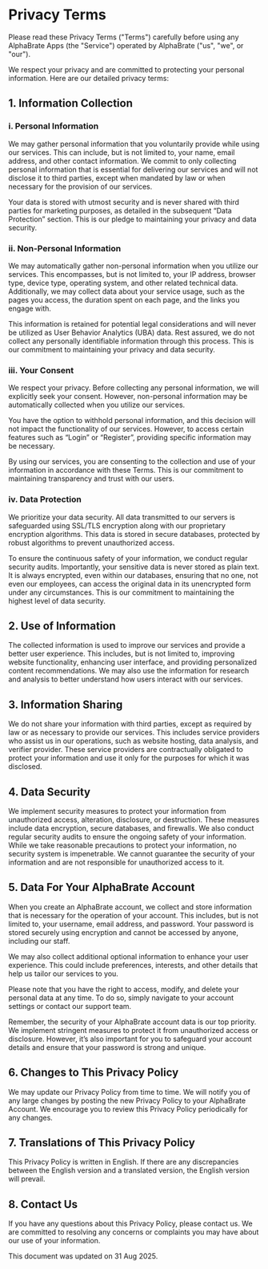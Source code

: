 # Privacy Terms

Please read these Privacy Terms ("Terms") carefully before using any AlphaBrate Apps (the "Service") operated by AlphaBrate ("us", "we", or "our").

We respect your privacy and are committed to protecting your personal information. Here are our detailed privacy terms:

## 1. Information Collection

### i. Personal Information

We may gather personal information that you voluntarily provide while using our services. This can include, but is not limited to, your name, email address, and other contact information. We commit to only collecting personal information that is essential for delivering our services and will not disclose it to third parties, except when mandated by law or when necessary for the provision of our services.

Your data is stored with utmost security and is never shared with third parties for marketing purposes, as detailed in the subsequent “Data Protection” section. This is our pledge to maintaining your privacy and data security.

### ii. Non-Personal Information

We may automatically gather non-personal information when you utilize our services. This encompasses, but is not limited to, your IP address, browser type, device type, operating system, and other related technical data. Additionally, we may collect data about your service usage, such as the pages you access, the duration spent on each page, and the links you engage with.

This information is retained for potential legal considerations and will never be utilized as User Behavior Analytics (UBA) data. Rest assured, we do not collect any personally identifiable information through this process. This is our commitment to maintaining your privacy and data security.

### iii. Your Consent

We respect your privacy. Before collecting any personal information, we will explicitly seek your consent. However, non-personal information may be automatically collected when you utilize our services.

You have the option to withhold personal information, and this decision will not impact the functionality of our services. However, to access certain features such as “Login” or “Register”, providing specific information may be necessary.

By using our services, you are consenting to the collection and use of your information in accordance with these Terms. This is our commitment to maintaining transparency and trust with our users.


### iv. Data Protection

We prioritize your data security. All data transmitted to our servers is safeguarded using SSL/TLS encryption along with our proprietary encryption algorithms. This data is stored in secure databases, protected by robust algorithms to prevent unauthorized access. 

To ensure the continuous safety of your information, we conduct regular security audits. Importantly, your sensitive data is never stored as plain text. It is always encrypted, even within our databases, ensuring that no one, not even our employees, can access the original data in its unencrypted form under any circumstances. This is our commitment to maintaining the highest level of data security.

## 2. Use of Information

The collected information is used to improve our services and provide a better user experience. This includes, but is not limited to, improving website functionality, enhancing user interface, and providing personalized content recommendations. We may also use the information for research and analysis to better understand how users interact with our services.

## 3. Information Sharing

We do not share your information with third parties, except as required by law or as necessary to provide our services. This includes service providers who assist us in our operations, such as website hosting, data analysis, and verifier provider. These service providers are contractually obligated to protect your information and use it only for the purposes for which it was disclosed.

## 4. Data Security

We implement security measures to protect your information from unauthorized access, alteration, disclosure, or destruction. These measures include data encryption, secure databases, and firewalls. We also conduct regular security audits to ensure the ongoing safety of your information. While we take reasonable precautions to protect your information, no security system is impenetrable. We cannot guarantee the security of your information and are not responsible for unauthorized access to it.

## 5. Data For Your AlphaBrate Account

When you create an AlphaBrate account, we collect and store information that is necessary for the operation of your account. This includes, but is not limited to, your username, email address, and password. Your password is stored securely using encryption and cannot be accessed by anyone, including our staff.

We may also collect additional optional information to enhance your user experience. This could include preferences, interests, and other details that help us tailor our services to you.

Please note that you have the right to access, modify, and delete your personal data at any time. To do so, simply navigate to your account settings or contact our support team.

Remember, the security of your AlphaBrate account data is our top priority. We implement stringent measures to protect it from unauthorized access or disclosure. However, it’s also important for you to safeguard your account details and ensure that your password is strong and unique.

## 6. Changes to This Privacy Policy

We may update our Privacy Policy from time to time. We will notify you of any large changes by posting the new Privacy Policy to your AlphaBrate Account. We encourage you to review this Privacy Policy periodically for any changes.

## 7. Translations of This Privacy Policy

This Privacy Policy is written in English. If there are any discrepancies between the English version and a translated version, the English version will prevail.

## 8. Contact Us

If you have any questions about this Privacy Policy, please contact us. We are committed to resolving any concerns or complaints you may have about our use of your information.

This document was updated on 31 Aug 2025.